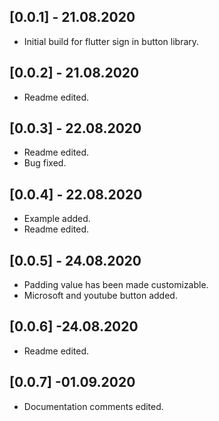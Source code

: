 ## [0.0.1] - 21.08.2020

* Initial build for flutter sign in button library.

## [0.0.2] - 21.08.2020

* Readme edited.

## [0.0.3] - 22.08.2020

* Readme edited.
* Bug fixed.

## [0.0.4] - 22.08.2020

* Example added.
* Readme edited.

## [0.0.5] - 24.08.2020

* Padding value has been made customizable.
* Microsoft and youtube button added.

## [0.0.6] -24.08.2020

* Readme edited.

## [0.0.7] -01.09.2020

* Documentation comments edited.